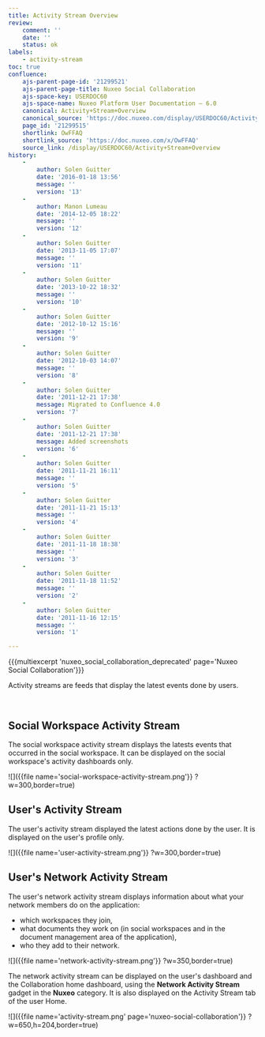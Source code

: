 ```yaml
---
title: Activity Stream Overview
review:
    comment: ''
    date: ''
    status: ok
labels:
    - activity-stream
toc: true
confluence:
    ajs-parent-page-id: '21299521'
    ajs-parent-page-title: Nuxeo Social Collaboration
    ajs-space-key: USERDOC60
    ajs-space-name: Nuxeo Platform User Documentation — 6.0
    canonical: Activity+Stream+Overview
    canonical_source: 'https://doc.nuxeo.com/display/USERDOC60/Activity+Stream+Overview'
    page_id: '21299515'
    shortlink: OwFFAQ
    shortlink_source: 'https://doc.nuxeo.com/x/OwFFAQ'
    source_link: /display/USERDOC60/Activity+Stream+Overview
history:
    - 
        author: Solen Guitter
        date: '2016-01-18 13:56'
        message: ''
        version: '13'
    - 
        author: Manon Lumeau
        date: '2014-12-05 18:22'
        message: ''
        version: '12'
    - 
        author: Solen Guitter
        date: '2013-11-05 17:07'
        message: ''
        version: '11'
    - 
        author: Solen Guitter
        date: '2013-10-22 18:32'
        message: ''
        version: '10'
    - 
        author: Solen Guitter
        date: '2012-10-12 15:16'
        message: ''
        version: '9'
    - 
        author: Solen Guitter
        date: '2012-10-03 14:07'
        message: ''
        version: '8'
    - 
        author: Solen Guitter
        date: '2011-12-21 17:38'
        message: Migrated to Confluence 4.0
        version: '7'
    - 
        author: Solen Guitter
        date: '2011-12-21 17:38'
        message: Added screenshots
        version: '6'
    - 
        author: Solen Guitter
        date: '2011-11-21 16:11'
        message: ''
        version: '5'
    - 
        author: Solen Guitter
        date: '2011-11-21 15:13'
        message: ''
        version: '4'
    - 
        author: Solen Guitter
        date: '2011-11-18 18:38'
        message: ''
        version: '3'
    - 
        author: Solen Guitter
        date: '2011-11-18 11:52'
        message: ''
        version: '2'
    - 
        author: Solen Guitter
        date: '2011-11-16 12:15'
        message: ''
        version: '1'

---
```

{{{multiexcerpt 'nuxeo_social_collaboration_deprecated' page='Nuxeo Social Collaboration'}}}

Activity streams are feeds that display the latest events done by users.

&nbsp;

## Social Workspace Activity Stream

The social workspace activity stream displays the latests events that occurred in the social workspace.
It can be displayed on the social workspace's activity dashboards only.

![]({{file name='social-workspace-activity-stream.png'}} ?w=300,border=true)

## User's Activity Stream

The user's activity stream displayed the latest actions done by the user.
It is displayed on the user's profile only.

![]({{file name='user-activity-stream.png'}} ?w=300,border=true)

## User's Network Activity Stream

The user's network activity stream displays information about what your network members do on the application:

*   which workspaces they join,
*   what documents they work on (in social workspaces and in the document management area of the application),
*   who they add to their network.

![]({{file name='network-activity-stream.png'}} ?w=350,border=true)

The network activity stream can be displayed on the user's dashboard and the Collaboration home dashboard, using the **Network Activity Stream** gadget in the **Nuxeo** category. It is also displayed on the Activity Stream tab of the user Home.

![]({{file name='activity-stream.png' page='nuxeo-social-collaboration'}} ?w=650,h=204,border=true)